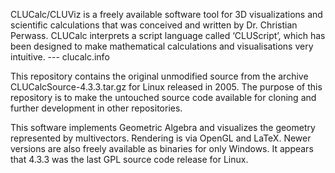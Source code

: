 CLUCalc/CLUViz is a freely available software tool for 3D visualizations and scientific calculations that was conceived and written by Dr. Christian Perwass. CLUCalc interprets a script language called ‘CLUScript’, which has been designed to make mathematical calculations and visualisations very intuitive.
--- clucalc.info

This repository contains the original unmodified source from the archive CLUCalcSource-4.3.3.tar.gz for Linux released in 2005. The purpose of this repository is to make the untouched source code available for cloning and further development in other repositories.

This software implements Geometric Algebra and visualizes the geometry represented by multivectors. Rendering is via OpenGL and LaTeX. Newer versions are also freely available as binaries for only Windows. It appears that 4.3.3 was the last GPL source code release for Linux.
